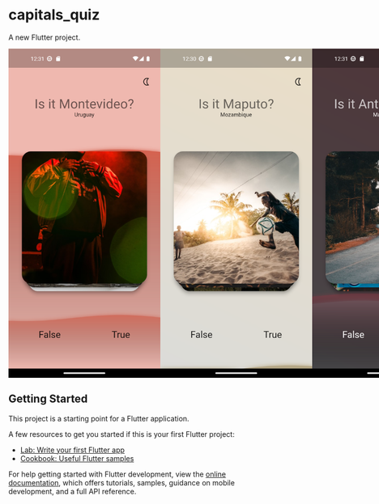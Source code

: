 # capitals_quiz

A new Flutter project.

<div style="display: flex">
<img src="./templates/capital1_ss.png" width="300">
<img src="./templates/capital2_ss.png" width="300">
<img src="./templates/capital3_ss.png" width="300">
</div>

## Getting Started

This project is a starting point for a Flutter application.

A few resources to get you started if this is your first Flutter project:

- [Lab: Write your first Flutter app](https://docs.flutter.dev/get-started/codelab)
- [Cookbook: Useful Flutter samples](https://docs.flutter.dev/cookbook)

For help getting started with Flutter development, view the
[online documentation](https://docs.flutter.dev/), which offers tutorials,
samples, guidance on mobile development, and a full API reference.
